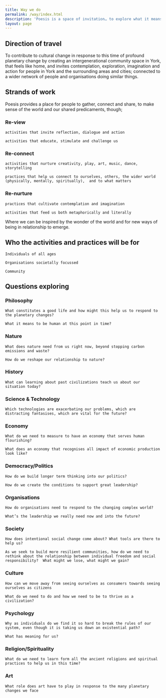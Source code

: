 ```yaml
---
title: Way we do
permalink: /way/index.html
description: 'Poesis is a space of invitation… to explore what it means to be human at this point of profound planetary change; using our hands, heart and soul, as well as our relationship with systems and society.'
layout: page
---
```


## Direction of travel

To contribute to cultural change in response to this time of profound planetary change by creating an intergenerational community space in York, that feels like home, and invites contemplation, exploration, imagination and action for people in York and the surrounding areas and cities; connected to a wider network of people and organisations doing similar things.

## Strands of work

Poesis provides a place for people to gather, connect and share, to make sense of the world and our shared predicaments, though;

### Re-view

    activities that invite reflection, dialogue and action

    activities that educate, stimulate and challenge us

### Re-connect

    activities that nurture creativity, play, art, music, dance, storytelling

    practices that help us connect to ourselves, others, the wider world (physically, mentally, spiritually),  and to what matters

### Re-nurture

    practices that cultivate contemplation and imagination

    activities that feed us both metaphorically and literally

Where we can be inspired by the wonder of the world and for new ways of being in relationship to emerge.

## Who the activities and practices will be for

    Individuals of all ages

    Organisations societally focussed

    Community

## Questions exploring

### Philosophy

    What constitutes a good life and how might this help us to respond to the planetary changes?

    What it means to be human at this point in time?

### Nature

    What does nature need from us right now, beyond stopping carbon emissions and waste?

    How do we reshape our relationship to nature?

### History

    What can learning about past civilizations teach us about our situation today?

### Science & Technology

    Which technologies are exacerbating our problems, which are distracting fantasises, which are vital for the future?

### Economy

    What do we need to measure to have an economy that serves human flourishing?

    What does an economy that recognises all impact of economic production look like?

### Democracy/Politics

    How do we build longer term thinking into our politics?

    How do we create the conditions to support great leadership?

### Organisations

    How do organisations need to respond to the changing complex world?

    What’s the leadership we really need now and into the future?

### Society

    How does intentional social change come about? What tools are there to help us?

    As we seek to build more resilient communities, how do we need to rethink about the relationship between individual freedom and social responsibility?  What might we lose, what might we gain?

### Culture

    How can we move away from seeing ourselves as consumers towards seeing ourselves as citizens

    What do we need to do and how we need to be to thrive as a civilization?

### Psychology

    Why as individuals do we find it so hard to break the rules of our system, even though it is taking us down an existential path?

    What has meaning for us?

### Religion/Spirituality

    What do we need to learn form all the ancient religions and spiritual practices to help us in this time?

### Art

    What role does art have to play in response to the many planetary changes we face
